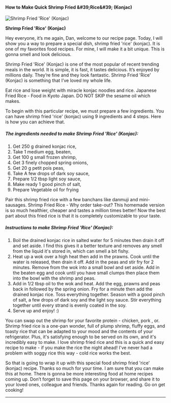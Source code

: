             

#### How to Make Quick Shrimp Fried &amp;#39;Rice&amp;#39; (Konjac)

![Shrimp Fried 'Rice' (Konjac)](https://img-global.cpcdn.com/recipes/4db41af6adc1963a/751x532cq70/shrimp-fried-rice-konjac-recipe-main-photo.jpg)

**Shrimp Fried 'Rice' (Konjac)**

Hey everyone, it’s me again, Dan, welcome to our recipe page. Today, I will show you a way to prepare a special dish, shrimp fried 'rice' (konjac). It is one of my favorites food recipes. For mine, I will make it a bit unique. This is gonna smell and look delicious.

Shrimp Fried 'Rice' (Konjac) is one of the most popular of recent trending meals in the world. It is simple, it is fast, it tastes delicious. It’s enjoyed by millions daily. They’re fine and they look fantastic. Shrimp Fried 'Rice' (Konjac) is something that I’ve loved my whole life.

Eat rice and lose weight with miracle konjac noodles and rice. Japanese Fried Rice - Food in Kyoto Japan. DO NOT SKIP the sesame oil which makes.

To begin with this particular recipe, we must prepare a few ingredients. You can have shrimp fried 'rice' (konjac) using 9 ingredients and 4 steps. Here is how you can achieve that.

##### The ingredients needed to make Shrimp Fried 'Rice' (Konjac):

1.  Get 250 g drained konjac rice,
2.  Take 1 medium egg, beaten,
3.  Get 100 g small frozen shrimp,
4.  Get 3 finely chopped spring onions,
5.  Get 20 g petit pois peas,
6.  Take A few drops of dark soy sauce,
7.  Prepare 1/2 tbsp light soy sauce,
8.  Make ready 1 good pinch of salt,
9.  Prepare Vegetable oil for frying

Pair this shrimp fried rice with a few banchans like danmuji and mini-sausages. Shrimp Fried Rice - Why order take-out? This homemade version is so much healthier, cheaper and tastes a million times better! Now the best part about this fried rice is that it is completely customizable to your taste.

##### Instructions to make Shrimp Fried 'Rice' (Konjac):

1.  Boil the drained konjac rice in salted water for 5 minutes then drain it off and set aside. I find this gives it a better texture and removes any smell from the liquid it's stored in, which can smell a bit fishy.
2.  Heat up a wok over a high heat then add in the prawns. Cook until the water is released, then drain it off. Add in the peas and stir fry for 2 minutes. Remove from the wok into a small bowl and set aside. Add in the beaten egg and cook until you have small clumps then place them into the bowl with the shrimp and peas.
3.  Add in 1/2 tbsp oil to the wok and heat. Add the egg, prawns and peas back in followed by the spring onion. Fry for a minute then add the drained konjac rice. Toss everything together. Season with a good pinch of salt, a few drops of dark soy and the light soy sauce. Stir everything together until every strand is evenly coated in the soy.
4.  Serve up and enjoy! :)

You can swap out the shrimp for your favorite protein - chicken, pork , or. Shrimp fried rice is a one-pan wonder, full of plump shrimp, fluffy eggs, and toasty rice that can be adapted to your mood and the contents of your refrigerator. Plus, it's satisfying enough to be served on its own, and it's incredibly easy to make. I love shrimp fried rice and this is a quick and easy recipe to make - if you make the rice the night ahead! I've never had a problem with soggy rice this way - cold rice works the best.

So that is going to wrap it up with this special food shrimp fried 'rice' (konjac) recipe. Thanks so much for your time. I am sure that you can make this at home. There is gonna be more interesting food at home recipes coming up. Don’t forget to save this page on your browser, and share it to your loved ones, colleague and friends. Thanks again for reading. Go on get cooking!

* * *